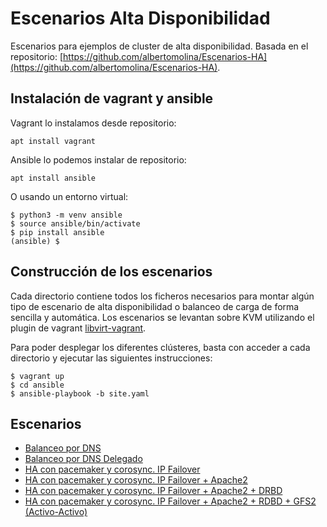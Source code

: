 # Escenarios Alta Disponibilidad

Escenarios para ejemplos de cluster de alta disponibilidad. Basada en el repositorio:  [https://github.com/albertomolina/Escenarios-HA](https://github.com/albertomolina/Escenarios-HA).

## Instalación de vagrant y ansible

Vagrant lo instalamos desde repositorio:

    apt install vagrant

Ansible lo podemos instalar de repositorio:

    apt install ansible

O usando un entorno virtual:

    $ python3 -m venv ansible
    $ source ansible/bin/activate
    $ pip install ansible
    (ansible) $

## Construcción de los escenarios

Cada directorio contiene todos los ficheros necesarios para montar algún tipo de escenario de alta disponibilidad o balanceo de carga de forma sencilla y automática. Los escenarios se levantan sobre KVM utilizando el plugin de vagrant [libvirt-vagrant](https://github.com/vagrant-libvirt/vagrant-libvirt).

Para poder desplegar los diferentes clústeres, basta con acceder a cada directorio y ejecutar las siguientes instrucciones:

    $ vagrant up
    $ cd ansible
    $ ansible-playbook -b site.yaml
    
## Escenarios

* [Balanceo por DNS](01-Balanceo-DNS)
* [Balanceo por DNS Delegado](02-Balanceo-DNS-Nombres-Virtuales)
* [HA con pacemaker y corosync. IP Failover](03-HA-IPFailover)
* [HA con pacemaker y corosync. IP Failover + Apache2](04-HA-IPFailover-Apache2)
* [HA con pacemaker y corosync. IP Failover + Apache2 + DRBD](05-HA-IPFailover-Apache2+DRBD)
* [HA con pacemaker y corosync. IP Failover + Apache2 + RDBD + GFS2 (Activo-Activo)](06-HA-IPFailover-Apache2+DRBD+GFS2)